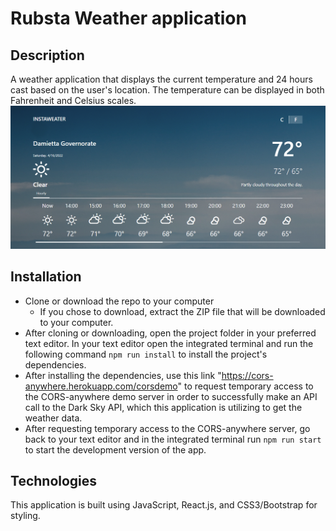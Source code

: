 # Rubsta Weather application

## Description
A weather application that displays the current temperature and 24 hours cast based on the user's location. The temperature can be displayed in both Fahrenheit and Celsius scales.
![A screenshot of the app](./src/assets/Screenshot.png)

## Installation
- Clone or download the repo to your computer<br />
  * If you chose to download, extract the ZIP file that will be downloaded to your computer.
- After cloning or downloading, open the project folder in your preferred text editor. In your text editor open the integrated terminal and run the following command `npm run install` to install the project's dependencies.
- After installing the dependencies, use this link "https://cors-anywhere.herokuapp.com/corsdemo" to request temporary access to the CORS-anywhere demo server in order to successfully make an API call to the Dark Sky API, which this application is utilizing to get the weather data.
- After requesting temporary access to the CORS-anywhere server, go back to your text editor and in the integrated terminal run `npm run start` to start the development version of the app.

## Technologies
This application is built using JavaScript, React.js, and CSS3/Bootstrap for styling. 
